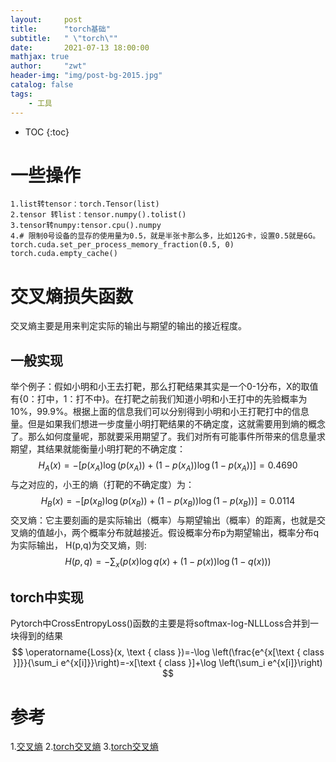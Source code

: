 ```yaml
---
layout:     post
title:      "torch基础"
subtitle:   " \"torch\""
date:       2021-07-13 18:00:00
mathjax: true
author:     "zwt"
header-img: "img/post-bg-2015.jpg"
catalog: false
tags:
    - 工具
---
```

* TOC
{:toc}
# 一些操作
```
1.list转tensor：torch.Tensor(list)
2.tensor 转list：tensor.numpy().tolist()
3.tensor转numpy:tensor.cpu().numpy
4.# 限制0号设备的显存的使用量为0.5，就是半张卡那么多，比如12G卡，设置0.5就是6G。
torch.cuda.set_per_process_memory_fraction(0.5, 0)
torch.cuda.empty_cache()
```
# 交叉熵损失函数
交叉熵主要是用来判定实际的输出与期望的输出的接近程度。
## 一般实现
举个例子：假如小明和小王去打靶，那么打靶结果其实是一个0-1分布，X的取值有{0：打中，1：打不中}。在打靶之前我们知道小明和小王打中的先验概率为10%，99.9%。根据上面的信息我们可以分别得到小明和小王打靶打中的信息量。但是如果我们想进一步度量小明打靶结果的不确定度，这就需要用到熵的概念了。那么如何度量呢，那就要采用期望了。我们对所有可能事件所带来的信息量求期望，其结果就能衡量小明打靶的不确定度：
$$
H_A(x)=-\left[p\left(x_A\right) \log \left(p\left(x_A\right)\right)+\left(1-p\left(x_A\right)\right) \log \left(1-p\left(x_A\right)\right)\right]=0.4690
$$
与之对应的，小王的熵（打靶的不确定度）为：
$$
H_B(x)=-\left[p\left(x_B\right) \log \left(p\left(x_B\right)\right)+\left(1-p\left(x_B\right)\right) \log \left(1-p\left(x_B\right)\right)\right]=0.0114
$$
交叉熵：它主要刻画的是实际输出（概率）与期望输出（概率）的距离，也就是交叉熵的值越小，两个概率分布就越接近。假设概率分布p为期望输出，概率分布q为实际输出， H(p,q)为交叉熵，则:
$$
H(p, q)=-\sum_x(p(x) \log q(x)+(1-p(x)) \log (1-q(x)))
$$

## torch中实现
Pytorch中CrossEntropyLoss()函数的主要是将softmax-log-NLLLoss合并到一块得到的结果
$$
\operatorname{Loss}(x, \text { class })=-\log \left(\frac{e^{x[\text { class }]}}{\sum_i e^{x[i]}}\right)=-x[\text { class }]+\log \left(\sum_i e^{x[i]}\right)
$$


# 参考
1.[交叉熵](https://zhuanlan.zhihu.com/p/98785902)
2.[torch交叉熵](https://mdnice.com/writing/6ed27b611add443b9fa5717fe286971e)
3.[torch交叉熵](https://www.jb51.net/article/274051.htm)